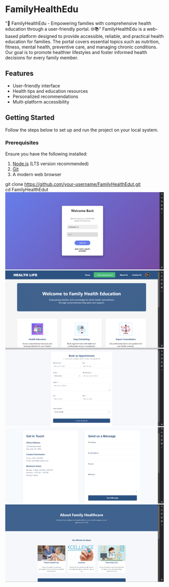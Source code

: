# FamilyHealthEdu
"🌟 FamilyHealthEdu - Empowering families with comprehensive health education through a user-friendly portal. 🌐📚"
FamilyHealthEdu is a web-based platform designed to provide accessible, reliable, and practical health education for families. The portal covers essential topics such as nutrition, fitness, mental health, preventive care, and managing chronic conditions. Our goal is to promote healthier lifestyles and foster informed health decisions for every family member. 

## Features  
- User-friendly interface  
- Health tips and education resources  
- Personalized recommendations  
- Multi-platform accessibility
  
## Getting Started  

Follow the steps below to set up and run the project on your local system.  

### Prerequisites  
Ensure you have the following installed:  
1. [Node.js](https://nodejs.org/) (LTS version recommended)  
2. [Git](https://git-scm.com/)  
3. A modern web browser  

git clone https://github.com/your-username/FamilyHealthEdut.git  
cd FamilyHealthEdut  
![image alt](https://github.com/Aashuranjan/FamilyHealthEdu/blob/ef119ef659ab09910a12a06d608b737f375c5514/Login%20page.png)
![image alt](https://github.com/Aashuranjan/FamilyHealthEdu/blob/c8e7ef10633278d4b444f539b376fc66d765cb17/Home%20page.png)
![image alt](https://github.com/Aashuranjan/FamilyHealthEdu/blob/ce400a69ff54a0e5371a870341d3d8cf5b263c15/Appointment%20page.png)
![image alt](https://github.com/Aashuranjan/FamilyHealthEdu/blob/d2a064b770f6b0b85778dcfebf268dd0f189f357/Conatct%20us.png)
![image alt](https://github.com/Aashuranjan/FamilyHealthEdu/blob/bacffaad15e3aebc89ccd10d4de2b4648b7e0dd3/About%20us%20(2).png)
